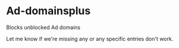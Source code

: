 # Ad-domainsplus
Blocks unblocked Ad domains

Let me know if we're missing any or any specific entries don't work.
